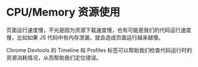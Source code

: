 # CPU/Memory 资源使用

页面运行速度慢，不光是因为资源下载速度慢，也有可能是我们的代码运行速度慢，比如如果 JS 代码中有内存泄漏，就会造成页面运行越来越慢。


Chrome Devtools 的 Timeline 和 Profiles 标签可以帮助我们检查代码运行时的资源消耗情况，从而帮助我们定位错误。
